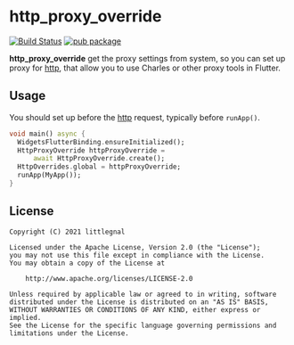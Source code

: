 # http_proxy_override
[![Build Status](https://api.cirrus-ci.com/github/littleGnAl/http_proxy_override.svg)](https://cirrus-ci.com/github/littleGnAl/http_proxy_override) 
[![pub package](https://img.shields.io/pub/v/http_proxy_override.svg)](https://pub.dev/packages/http_proxy_override)

**http_proxy_override** get the proxy settings from system, so you can set up proxy for 
[http](https://pub.dev/packages/http), that allow you to use Charles or other proxy tools in Flutter.

## Usage

You should set up before the [http](https://pub.dev/packages/http) request, typically before `runApp()`.

```dart
void main() async {
  WidgetsFlutterBinding.ensureInitialized();
  HttpProxyOverride httpProxyOverride =
      await HttpProxyOverride.create();
  HttpOverrides.global = httpProxyOverride;
  runApp(MyApp());
}
```

## License

    Copyright (C) 2021 littlegnal

    Licensed under the Apache License, Version 2.0 (the "License");
    you may not use this file except in compliance with the License.
    You may obtain a copy of the License at

        http://www.apache.org/licenses/LICENSE-2.0

    Unless required by applicable law or agreed to in writing, software
    distributed under the License is distributed on an "AS IS" BASIS,
    WITHOUT WARRANTIES OR CONDITIONS OF ANY KIND, either express or implied.
    See the License for the specific language governing permissions and
    limitations under the License.
